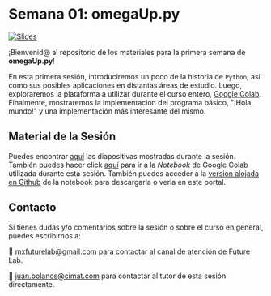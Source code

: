 # Semana 01: omegaUp.py

[![Slides](https://img.shields.io/badge/Slides-Google%20Slides-tomato)](https://docs.google.com/presentation/d/e/2PACX-1vT6Su8GAR938WUjk1pc9na_eevnStGFvQkrCeJxQoZrx9KCgBt7Y82cWpvmqr7bz--yYlIbI4__RSuQ/pub?start=false&loop=false&delayms=3000)

¡Bienvenid@ al repositorio de los materiales para la primera semana de **omegaUp.py**!

En esta primera sesión, introduciremos un poco de la historia de `Python`, así como sus posibles aplicaciones en distantas áreas de estudio. Luego, exploraremos la plataforma a utilizar durante el curso entero, [Google Colab](https://colab.research.google.com). Finalmente, mostraremos la implementación del programa básico, "¡Hola, mundo!" y una implementación más interesante del mismo.

## Material de la Sesión
Puedes encontrar [aquí](https://docs.google.com/presentation/d/e/2PACX-1vT6Su8GAR938WUjk1pc9na_eevnStGFvQkrCeJxQoZrx9KCgBt7Y82cWpvmqr7bz--yYlIbI4__RSuQ/pub?start=false&loop=false&delayms=3000) las diapositivas mostradas durante la sesión. También puedes hacer click [aquí](https://colab.research.google.com/drive/1I_nkOpy3NqgCO8MhU7XFYsLBak1YjLiu?usp=sharing) para ir a la _Notebook_ de Google Colab utilizada durante esta sesión. También puedes acceder a la [versión alojada en Github](./OmegaUp.py-sesion01.ipynb) de la notebook para descargarla o verla en este portal.

## Contacto
Si tienes dudas y/o comentarios sobre la sesión o sobre el curso en general, puedes escribirnos a:

:email: [mxfuturelab@gmail.com](mailto://mxfuturelab@gmail.com) para contactar al canal de atención de Future Lab.

:email: [juan.bolanos@cimat.com](mailto://juan.bolanos@cimat.mx) para contactar al tutor de esta sesión directamente.
